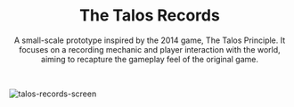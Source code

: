<h1 align="center">
    <b>The Talos Records</b>
</h1>

<p align="center">
A small-scale prototype inspired by the 2014 game, The Talos Principle. It focuses on a recording mechanic and player interaction with the world, aiming to recapture the gameplay feel of the original game.
</p>

</br>

![talos-records-screen](https://github.com/user-attachments/assets/7e836e09-0f9d-4348-a2b9-061822547e76)
